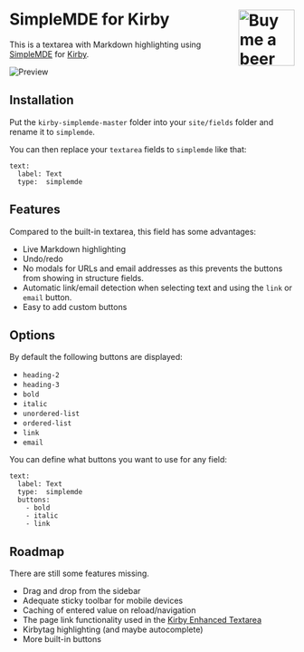 # SimpleMDE for Kirby <a href="https://www.paypal.me/medienbaecker"><img width="99" src="http://www.medienbaecker.com/beer.png" alt="Buy me a beer" align="right"></a>

This is a textarea with Markdown highlighting using [SimpleMDE](https://github.com/sparksuite/simplemde-markdown-editor) for [Kirby](https://github.com/getkirby).

![Preview](https://user-images.githubusercontent.com/7975568/33186314-de426910-d088-11e7-914a-10e874fd0cef.gif)

## Installation

Put the `kirby-simplemde-master` folder into your `site/fields` folder and rename it to `simplemde`.

You can then replace your `textarea` fields to `simplemde` like that:


```
text:
  label: Text
  type:  simplemde
```

## Features

Compared to the built-in textarea, this field has some advantages:

- Live Markdown highlighting
- Undo/redo
- No modals for URLs and email addresses as this prevents the buttons from showing in structure fields.
- Automatic link/email detection when selecting text and using the `link` or `email` button.
- Easy to add custom buttons

## Options

By default the following buttons are displayed:

- `heading-2`
- `heading-3`
- `bold`
- `italic`
- `unordered-list`
- `ordered-list`
- `link`
- `email`

You can define what buttons you want to use for any field:

```
text:
  label: Text
  type:  simplemde
  buttons:
    - bold
    - italic
    - link
```

## Roadmap

There are still some features missing.

- Drag and drop from the sidebar
- Adequate sticky toolbar for mobile devices
- Caching of entered value on reload/navigation
- The page link functionality used in the [Kirby Enhanced Textarea](https://github.com/medienbaecker/kirby-enhanced-textarea)
- Kirbytag highlighting (and maybe autocomplete)
- More built-in buttons